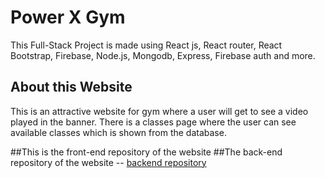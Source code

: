 # Power X Gym

This Full-Stack Project is made using React js, React router, React Bootstrap, Firebase, Node.js, Mongodb, Express, Firebase auth and more.

## About this Website

This is an attractive website for gym where a user will get to see a video played in the banner. There is a classes page where the user can see available classes which is shown from the database.


##This is the front-end repository of the website
##The back-end repository of the website -- [backend repository](https://github.com/Shoyas/power-x-server?fbclid=IwAR24PzrKkmchAhLhvxhkRRUtC72FbUcEzFoTF-Ntn9w1xvi21g6XaLv4UgE)
